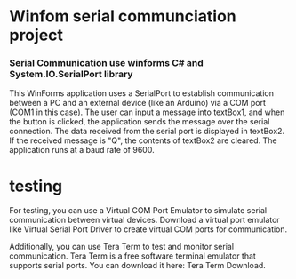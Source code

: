 # Winfom serial communciation project
### Serial Communication use winforms C# and System.IO.SerialPort library 

This WinForms application uses a SerialPort to establish communication between a PC and an external device (like an Arduino) via a COM port (COM1 in this case). The user can input a message into textBox1, and when the button is clicked, the application sends the message over the serial connection. The data received from the serial port is displayed in textBox2. If the received message is "Q", the contents of textBox2 are cleared. The application runs at a baud rate of 9600.

# testing 

For testing, you can use a Virtual COM Port Emulator to simulate serial communication between virtual devices. Download a virtual port emulator like Virtual Serial Port Driver to create virtual COM ports for communication.

Additionally, you can use Tera Term to test and monitor serial communication. Tera Term is a free software terminal emulator that supports serial ports. You can download it here: Tera Term Download.
